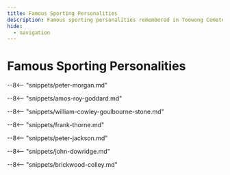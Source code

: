 ```yaml
---
title: Famous Sporting Personalities 
description: Famous sporting personalities remembered in Toowong Cemetery
hide:
  - navigation
---
```


# Famous Sporting Personalities  

--8<-- "snippets/peter-morgan.md"

--8<-- "snippets/amos-roy-goddard.md"

--8<-- "snippets/william-cowley-goulbourne-stone.md"

--8<-- "snippets/frank-thorne.md"

--8<-- "snippets/peter-jackson.md"

--8<-- "snippets/john-dowridge.md"

--8<-- "snippets/brickwood-colley.md"


<!--
<div class="noprint" markdown="1">
## Brochure

**[Download this walk](../assets/guides/sporting-personalities.pdf)** - designed to be printed and folded in half to make an A5 brochure.

</div>
-->

